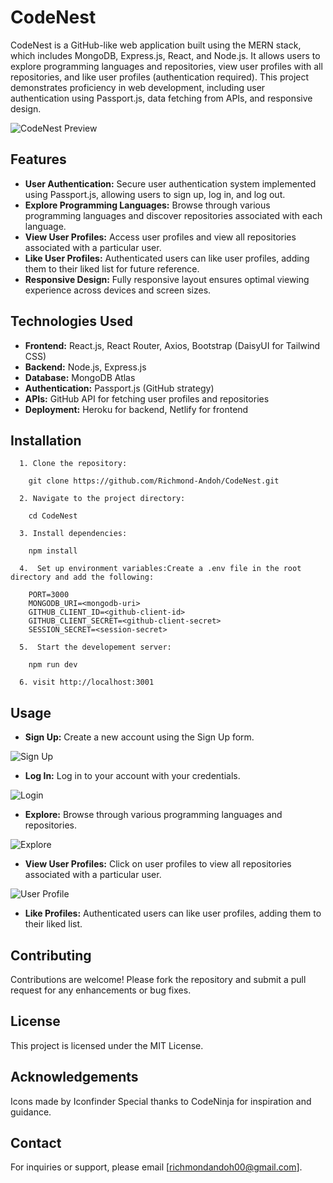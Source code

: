 # CodeNest

CodeNest is a GitHub-like web application built using the MERN stack, which includes MongoDB, Express.js, React, and Node.js. It allows users to explore programming languages and repositories, view user profiles with all repositories, and like user profiles (authentication required). This project demonstrates proficiency in web development, including user authentication using Passport.js, data fetching from APIs, and responsive design.

![CodeNest Preview](insert-image-url-here)

## Features

- **User Authentication:** Secure user authentication system implemented using Passport.js, allowing users to sign up, log in, and log out.
- **Explore Programming Languages:** Browse through various programming languages and discover repositories associated with each language.
- **View User Profiles:** Access user profiles and view all repositories associated with a particular user.
- **Like User Profiles:** Authenticated users can like user profiles, adding them to their liked list for future reference.
- **Responsive Design:** Fully responsive layout ensures optimal viewing experience across devices and screen sizes.

## Technologies Used

- **Frontend:** React.js, React Router, Axios, Bootstrap (DaisyUI for Tailwind CSS)
- **Backend:** Node.js, Express.js
- **Database:** MongoDB Atlas
- **Authentication:** Passport.js (GitHub strategy)
- **APIs:** GitHub API for fetching user profiles and repositories
- **Deployment:** Heroku for backend, Netlify for frontend

## Installation

```
  1. Clone the repository:

    git clone https://github.com/Richmond-Andoh/CodeNest.git

  2. Navigate to the project directory:

    cd CodeNest

  3. Install dependencies:

    npm install

  4.  Set up environment variables:Create a .env file in the root directory and add the following:

    PORT=3000
    MONGODB_URI=<mongodb-uri>
    GITHUB_CLIENT_ID=<github-client-id>
    GITHUB_CLIENT_SECRET=<github-client-secret>
    SESSION_SECRET=<session-secret>

  5.  Start the developement server:

    npm run dev

  6. visit http://localhost:3001

```

## Usage

- **Sign Up:** Create a new account using the Sign Up form.

 ![Sign Up](./client/public/screenshot4.png)

- **Log In:** Log in to your account with your credentials.

 ![Login](./client/public/screenshot1.png)

- **Explore:** Browse through various programming languages and repositories.

 ![Explore](./client/public/screenshot3.png)

- **View User Profiles:** Click on user profiles to view all repositories associated with a particular user.

 ![User Profile](./client/public/screenshot2.png)

- **Like Profiles:** Authenticated users can like user profiles, adding them to their liked list.


## Contributing
Contributions are welcome! Please fork the repository and submit a pull request for any enhancements or bug fixes.

## License
This project is licensed under the MIT License.

## Acknowledgements
Icons made by Iconfinder
Special thanks to CodeNinja for inspiration and guidance.

## Contact
For inquiries or support, please email [richmondandoh00@gmail.com].

